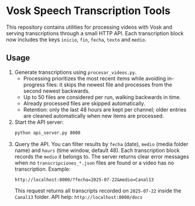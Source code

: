 # Vosk Speech Transcription Tools

This repository contains utilities for processing videos with Vosk and serving
transcriptions through a small HTTP API. Each transcription block now includes
the keys `inicio`, `fin`, `fecha`, `texto` and `medio`.

## Usage

1. Generate transcriptions using `procesar_videos.py`.
   - Processing prioritizes the most recent items while avoiding in-progress files:
     it skips the newest file and processes from the second newest backwards.
   - Up to 50 files are considered per run, walking backwards in time.
   - Already processed files are skipped automatically.
   - Retention: only the last 48 hours are kept per channel; older entries are
     cleaned automatically when new items are processed.
2. Start the API server:
   ```bash
   python api_server.py 8000
   ```
3. Query the API. You can filter results by `fecha` (date), `medio` (media
   folder name) and `hours` (time window, default 48). Each transcription block
   records the `medio` it belongs to. The server returns clear error messages when no
   `transcripciones_*.json` files are found or a video has no transcription.
   Example:
   ```
   http://localhost:8000/?fecha=2025-07-22&medio=Canal13
   ```
   This request returns all transcripts recorded on `2025-07-22` inside the
   `Canal13` folder.
   API help: `http://localhost:8000/docs`
